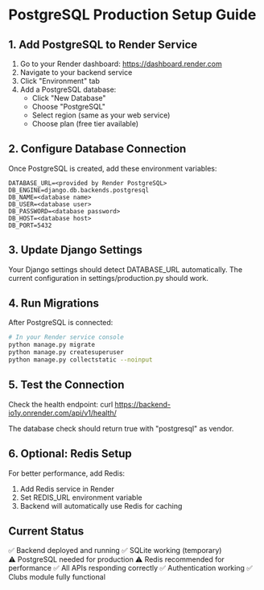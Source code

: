 
# PostgreSQL Production Setup Guide

## 1. Add PostgreSQL to Render Service

1. Go to your Render dashboard: https://dashboard.render.com
2. Navigate to your backend service
3. Click "Environment" tab
4. Add a PostgreSQL database:
   - Click "New Database"
   - Choose "PostgreSQL"
   - Select region (same as your web service)
   - Choose plan (free tier available)

## 2. Configure Database Connection

Once PostgreSQL is created, add these environment variables:

```
DATABASE_URL=<provided by Render PostgreSQL>
DB_ENGINE=django.db.backends.postgresql
DB_NAME=<database name>
DB_USER=<database user>  
DB_PASSWORD=<database password>
DB_HOST=<database host>
DB_PORT=5432
```

## 3. Update Django Settings

Your Django settings should detect DATABASE_URL automatically.
The current configuration in settings/production.py should work.

## 4. Run Migrations

After PostgreSQL is connected:

```bash
# In your Render service console
python manage.py migrate
python manage.py createsuperuser
python manage.py collectstatic --noinput
```

## 5. Test the Connection

Check the health endpoint:
curl https://backend-io1y.onrender.com/api/v1/health/

The database check should return true with "postgresql" as vendor.

## 6. Optional: Redis Setup

For better performance, add Redis:

1. Add Redis service in Render
2. Set REDIS_URL environment variable
3. Backend will automatically use Redis for caching

## Current Status

✅ Backend deployed and running
✅ SQLite working (temporary)  
⚠️  PostgreSQL needed for production
⚠️  Redis recommended for performance
✅ All APIs responding correctly
✅ Authentication working
✅ Clubs module fully functional
